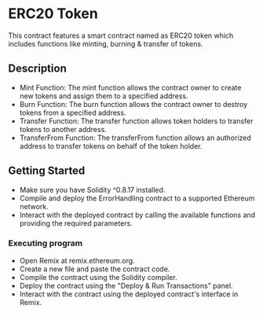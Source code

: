 # ERC20 Token

This contract features a smart contract named as ERC20 token which includes functions like minting, burning & transfer of tokens.

## Description

* Mint Function: The mint function allows the contract owner to create new tokens and assign them to a specified address.
* Burn Function: The burn function allows the contract owner to destroy tokens from a specified address.
* Transfer Function: The transfer function allows token holders to transfer tokens to another address.
* TransferFrom Function: The transferFrom function allows an authorized address to transfer tokens on behalf of the token holder.

## Getting Started
* Make sure you have Solidity ^0.8.17 installed.
* Compile and deploy the ErrorHandling contract to a supported Ethereum network.
* Interact with the deployed contract by calling the available functions and providing the required parameters.

### Executing program

* Open Remix at remix.ethereum.org.
* Create a new file and paste the contract code.
* Compile the contract using the Solidity compiler.
* Deploy the contract using the "Deploy & Run Transactions" panel.
* Interact with the contract using the deployed contract's interface in Remix.



